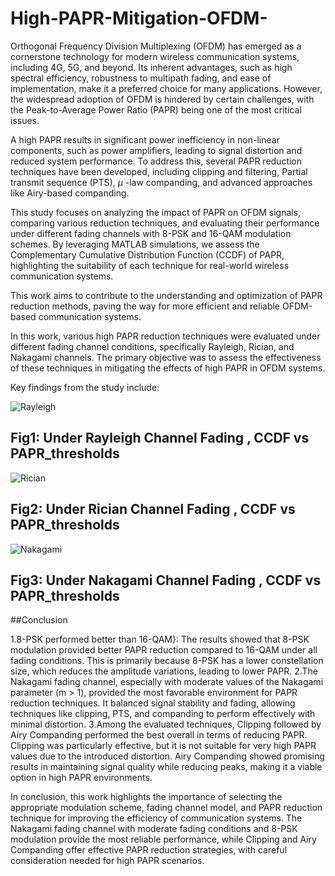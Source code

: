 # High-PAPR-Mitigation-OFDM-

Orthogonal Frequency Division Multiplexing (OFDM) has emerged as a cornerstone technology for modern wireless communication systems, including 4G, 5G, and beyond. Its inherent advantages, such as high spectral efficiency, robustness to multipath fading, and ease of implementation, make it a preferred choice for many applications. However, the widespread adoption of OFDM is hindered by certain challenges, with the Peak-to-Average Power Ratio (PAPR) being one of the most critical issues.

A high PAPR results in significant power inefficiency in non-linear components, such as power amplifiers, leading to signal distortion and reduced system performance. To address this, several PAPR reduction techniques have been developed, including clipping and filtering, Partial transmit sequence (PTS), $\mu$ -law companding, and advanced approaches like Airy-based companding.

This study focuses on analyzing the impact of PAPR on OFDM signals, comparing various reduction techniques, and evaluating their performance under different fading channels with 8-PSK and 16-QAM modulation schemes. By leveraging MATLAB simulations, we assess the Complementary Cumulative Distribution Function (CCDF) of PAPR, highlighting the suitability of each technique for real-world wireless communication systems.

This work aims to contribute to the understanding and optimization of PAPR reduction methods, paving the way for more efficient and reliable OFDM-based communication systems.

In this work, various high PAPR reduction techniques were evaluated under different fading channel conditions, specifically Rayleigh, Rician, and Nakagami channels. The primary objective was to assess the effectiveness of these techniques in mitigating the effects of high PAPR in OFDM systems.

Key findings from the study include:

![Rayleigh](https://github.com/user-attachments/assets/3682b91d-d59c-496a-b0bd-231ac0c20b1c)
## Fig1: Under Rayleigh Channel Fading , CCDF vs PAPR_thresholds
![Rician](https://github.com/user-attachments/assets/56271657-0f12-4a45-bcd0-a69a1d4c0014)
## Fig2: Under Rician Channel Fading , CCDF vs PAPR_thresholds
![Nakagami](https://github.com/user-attachments/assets/853d737b-c2c9-4a6c-87df-3f552fefae94)
## Fig3: Under Nakagami Channel Fading , CCDF vs PAPR_thresholds

##Conclusion

1.8-PSK performed better than 16-QAM}: The results showed that 8-PSK modulation provided better PAPR reduction compared to 16-QAM under all fading conditions. This is primarily because 8-PSK has a lower constellation size, which reduces the amplitude variations, leading to lower PAPR.
2.The Nakagami fading channel, especially with moderate values of the Nakagami parameter \(m > 1\), provided the most favorable environment for PAPR reduction techniques. It balanced signal stability and fading, allowing techniques like clipping, PTS, and companding to perform effectively with minimal distortion.
3.Among the evaluated techniques, Clipping followed by Airy Companding performed the best overall in terms of reducing PAPR. Clipping was particularly effective, but it is not suitable for very high PAPR values due to the introduced distortion. Airy Companding showed promising results in maintaining signal quality while reducing peaks, making it a viable option in high PAPR environments.

In conclusion, this work highlights the importance of selecting the appropriate modulation scheme, fading channel model, and PAPR reduction technique for improving the efficiency of communication systems. The Nakagami fading channel with moderate fading conditions and 8-PSK modulation provide the most reliable performance, while Clipping and Airy Companding offer effective PAPR reduction strategies, with careful consideration needed for high PAPR scenarios.


